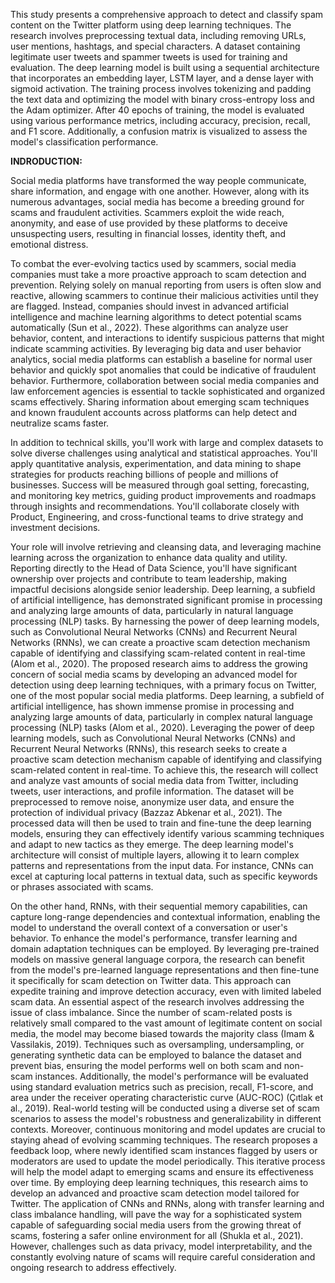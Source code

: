 This study presents a comprehensive approach to detect and classify spam content on the Twitter platform using deep learning techniques. The research involves preprocessing textual data, including removing URLs, user mentions, hashtags, and special characters. A dataset containing legitimate user tweets and spammer tweets is used for training and evaluation. The deep learning model is built using a sequential architecture that incorporates an embedding layer, LSTM layer, and a dense layer with sigmoid activation. The training process involves tokenizing and padding the text data and optimizing the model with binary cross-entropy loss and the Adam optimizer. After 40 epochs of training, the model is evaluated using various performance metrics, including accuracy, precision, recall, and F1 score. Additionally, a confusion matrix is visualized to assess the model's classification performance.


**INDRODUCTION:**

Social media platforms have transformed the way people communicate, share information, and engage with one another. However, along with its numerous advantages, social media has become a breeding ground for scams and fraudulent activities. Scammers exploit the wide reach, anonymity, and ease of use provided by these platforms to deceive unsuspecting users, resulting in financial losses, identity theft, and emotional distress.

To combat the ever-evolving tactics used by scammers, social media companies must take a more proactive approach to scam detection and prevention. Relying solely on manual reporting from users is often slow and reactive, allowing scammers to continue their malicious activities until they are flagged. Instead, companies should invest in advanced artificial intelligence and machine learning algorithms to detect potential scams automatically (Sun et al., 2022). These algorithms can analyze user behavior, content, and interactions to identify suspicious patterns that might indicate scamming activities. By leveraging big data and user behavior analytics, social media platforms can establish a baseline for normal user behavior and quickly spot anomalies that could be indicative of fraudulent behavior. Furthermore, collaboration between social media companies and law enforcement agencies is essential to tackle sophisticated and organized scams effectively. Sharing information about emerging scam techniques and known fraudulent accounts across platforms can help detect and neutralize scams faster.

In addition to technical skills, you'll work with large and complex datasets to solve diverse challenges using analytical and statistical approaches. You'll apply quantitative analysis, experimentation, and data mining to shape strategies for products reaching billions of people and millions of businesses. Success will be measured through goal setting, forecasting, and monitoring key metrics, guiding product improvements and roadmaps through insights and recommendations. You'll collaborate closely with Product, Engineering, and cross-functional teams to drive strategy and investment decisions.

Your role will involve retrieving and cleansing data, and leveraging machine learning across the organization to enhance data quality and utility. Reporting directly to the Head of Data Science, you'll have significant ownership over projects and contribute to team leadership, making impactful decisions alongside senior leadership.
Deep learning, a subfield of artificial intelligence, has demonstrated significant promise in processing and analyzing large amounts of data, particularly in natural language processing (NLP) tasks. 
By harnessing the power of deep learning models, such as Convolutional Neural Networks (CNNs) and Recurrent Neural Networks (RNNs), we can create a proactive scam detection mechanism capable of identifying and classifying scam-related content in real-time (Alom et al., 2020).
The proposed research aims to address the growing concern of social media scams by developing an advanced model for detection using deep learning techniques, with a primary focus on Twitter, one of the most popular social media platforms. 
Deep learning, a subfield of artificial intelligence, has shown immense promise in processing and analyzing large amounts of data, particularly in complex natural language processing (NLP) tasks (Alom et al., 2020). 
Leveraging the power of deep learning models, such as Convolutional Neural Networks (CNNs) and Recurrent Neural Networks (RNNs), this research seeks to create a proactive scam detection mechanism capable of identifying and classifying scam-related content in real-time.
To achieve this, the research will collect and analyze vast amounts of social media data from Twitter, including tweets, user interactions, and profile information. 
The dataset will be preprocessed to remove noise, anonymize user data, and ensure the protection of individual privacy (Bazzaz Abkenar et al., 2021). 
The processed data will then be used to train and fine-tune the deep learning models, ensuring they can effectively identify various scamming techniques and adapt to new tactics as they emerge.
The deep learning model's architecture will consist of multiple layers, allowing it to learn complex patterns and representations from the input data.
For instance, CNNs can excel at capturing local patterns in textual data, such as specific keywords or phrases associated with scams. 

On the other hand, RNNs, with their sequential memory capabilities, can capture long-range dependencies and contextual information, enabling the model to understand the overall context of a conversation or user's behavior.
To enhance the model's performance, transfer learning and domain adaptation techniques can be employed. By leveraging pre-trained models on massive general language corpora, the research can benefit from the model's pre-learned language representations and then fine-tune it specifically for scam detection on Twitter data. 
This approach can expedite training and improve detection accuracy, even with limited labeled scam data. An essential aspect of the research involves addressing the issue of class imbalance. Since the number of scam-related posts is relatively small compared to the vast amount of legitimate content on social media, the model may become biased towards the majority class (Imam & Vassilakis, 2019). 
Techniques such as oversampling, undersampling, or generating synthetic data can be employed to balance the dataset and prevent bias, ensuring the model performs well on both scam and non-scam instances.
Additionally, the model's performance will be evaluated using standard evaluation metrics such as precision, recall, F1-score, and area under the receiver operating characteristic curve (AUC-ROC) (Çıtlak et al., 2019). 
Real-world testing will be conducted using a diverse set of scam scenarios to assess the model's robustness and generalizability in different contexts. Moreover, continuous monitoring and model updates are crucial to staying ahead of evolving scamming techniques. 
The research proposes a feedback loop, where newly identified scam instances flagged by users or moderators are used to update the model periodically. This iterative process will help the model adapt to emerging scams and ensure its effectiveness over time.
By employing deep learning techniques, this research aims to develop an advanced and proactive scam detection model tailored for Twitter. The application of CNNs and RNNs, along with transfer learning and class imbalance handling, 
will pave the way for a sophisticated system capable of safeguarding social media users from the growing threat of scams, fostering a safer online environment for all (Shukla et al., 2021). 
However, challenges such as data privacy, model interpretability, and the constantly evolving nature of scams will require careful consideration and ongoing research to address effectively.

